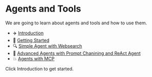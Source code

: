 # Agents and Tools

We are going to learn about agents and tools and how to use them.

* ✈️ [Introduction](3-agents-tools/0-intro.md)
* 🦙 [Getting Started](3-agents-tools/1-getting-started.md)
* 🔍 [Simple Agent with Websearch](3-agents-tools/2-simple-agent-with-websearch.md)
* 🤖 [Advanced Agents with Prompt Chanining and ReAct Agent](3-agents-tools/3-advanced-agent-with-prompt-chain-react.md)
* 💥 [Agents with MCP](3-agents-tools/4-agents-and-mcp.md)

Click Introduction to get started.

